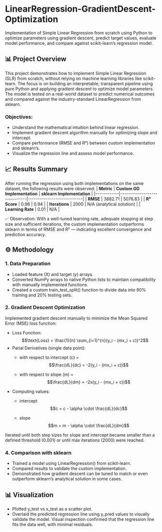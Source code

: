 # LinearRegression-GradientDescent-Optimization
Implementation of Simple Linear Regression from scratch using Python to optimize parameters using gradient descent, predict target values, evaluate model performance, and compare against scikit-learn’s regression model.

## 📊 Project Overview
This project demonstrates how to implement Simple Linear Regression (SLR) from scratch, without relying on machine learning libraries like scikit-learn. The focus is on building an interpretable, transparent pipeline using pure Python and applying gradient descent to optimize model parameters. The model is tested on a real-world dataset to predict numerical outcomes and compared against the industry-standard LinearRegression from sklearn.

### Objectives:
- Understand the mathematical intuition behind linear regression.
- Implement gradient descent algorithm manually for optimizing slope and intercept.
- Compare performance (RMSE and R²) between custom implementation and sklearn’s.
- Visualize the regression line and assess model performance.

## 📈 Results Summary
After running the regression using both implementations on the same dataset, the following results were observed:
| **Metric** | **Custom GD Implementation** | **sklearn Implementation** |
|------------|------------------------------|----------------------------|
| **RMSE** | 3882.71 | 5076.83 |
| **R² Score** | 0.98 | 0.94 |
| **Iterations** | 2000 | N/A (analytical solution) |
| **Learning Rate** | 0.01 | N/A |

✅ Observation: With a well-tuned learning rate, adequate stopping at step size and sufficient iterations, the custom implementation outperforms sklearn in terms of RMSE and R² — indicating excellent convergence and prediction accuracy.

## ⚙️ Methodology
### 1. Data Preparation
- Loaded feature (X) and target (y) arrays.
- Converted NumPy arrays to native Python lists to maintain compatibility with manually implemented functions.
- Created a custom train_test_split() function to divide data into 80% training and 20% testing sets.

### 2. Gradient Descent Optimization
Implemented gradient descent manually to minimize the Mean Squared Error (MSE) loss function:
- Loss Function: $$\text{Loss} = \frac{1}{n} \sum_{i=1}^{n}(y_i - (mx_i + c))^2$$
- Parial Derivatives (single data point):
  - with respect to intercept (c) = $$\frac{dL}{dc} = -2(y_i - (mx_i + c))$$
    
  - with respect to slope (m) = $$\frac{dL}{dm} = -2x(y_i - (mx_i + c))$$
- Computing values:
  - intercept $$c = c - \alpha \cdot \frac{dL}{dc}$$
    
  - slope $$m = m - \alpha \cdot \frac{dL}{dm}$$
    
Iterated until both step sizes for slope and intercept became smaller than a defined threshold (0.001) or until max iterations (2000) were reached.

### 4. Comparison with sklearn
- Trained a model using LinearRegression() from scikit-learn.
- Compared results to validate the custom implementation.
- Demonstrated how gradient descent can be tuned to match or even outperform sklearn’s analytical solution in some cases.

## 📊 Visualization
- Plotted y_test vs x_test as a scatter plot.
- Overlaid the predicted regression line using y_pred values to visually validate the model.
Visual inspection confirmed that the regression line fits the data well, with minimal residuals.
